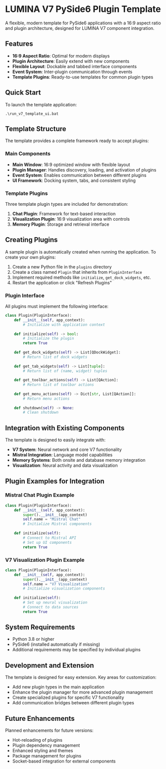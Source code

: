 # LUMINA V7 PySide6 Plugin Template

A flexible, modern template for PySide6 applications with a 16:9 aspect ratio and plugin architecture, designed for LUMINA V7 component integration.

## Features

- **16:9 Aspect Ratio**: Optimal for modern displays
- **Plugin Architecture**: Easily extend with new components
- **Flexible Layout**: Dockable and tabbed interface components
- **Event System**: Inter-plugin communication through events
- **Template Plugins**: Ready-to-use templates for common plugin types

## Quick Start

To launch the template application:

```
.\run_v7_template_ui.bat
```

## Template Structure

The template provides a complete framework ready to accept plugins:

### Main Components

- **Main Window**: 16:9 optimized window with flexible layout
- **Plugin Manager**: Handles discovery, loading, and activation of plugins
- **Event System**: Enables communication between different plugins
- **UI Framework**: Docking system, tabs, and consistent styling

### Template Plugins

Three template plugin types are included for demonstration:

1. **Chat Plugin**: Framework for text-based interaction
2. **Visualization Plugin**: 16:9 visualization area with controls
3. **Memory Plugin**: Storage and retrieval interface

## Creating Plugins

A sample plugin is automatically created when running the application. To create your own plugins:

1. Create a new Python file in the `plugins` directory
2. Create a class named `Plugin` that inherits from `PluginInterface`
3. Implement required methods like `initialize`, `get_dock_widgets`, etc.
4. Restart the application or click "Refresh Plugins"

### Plugin Interface

All plugins must implement the following interface:

```python
class Plugin(PluginInterface):
    def __init__(self, app_context):
        # Initialize with application context
        
    def initialize(self) -> bool:
        # Initialize the plugin
        return True
        
    def get_dock_widgets(self) -> List[QDockWidget]:
        # Return list of dock widgets
        
    def get_tab_widgets(self) -> List[tuple]:
        # Return list of (name, widget) tuples
        
    def get_toolbar_actions(self) -> List[QAction]:
        # Return list of toolbar actions
        
    def get_menu_actions(self) -> Dict[str, List[QAction]]:
        # Return menu actions
        
    def shutdown(self) -> None:
        # Clean shutdown
```

## Integration with Existing Components

The template is designed to easily integrate with:

- **V7 System**: Neural network and core V7 functionality
- **Mistral Integration**: Language model capabilities
- **Memory Systems**: Both onsite and database memory integration
- **Visualization**: Neural activity and data visualization

## Plugin Examples for Integration

### Mistral Chat Plugin Example

```python
class Plugin(PluginInterface):
    def __init__(self, app_context):
        super().__init__(app_context)
        self.name = "Mistral Chat"
        # Initialize Mistral components
        
    def initialize(self):
        # Connect to Mistral API
        # Set up UI components
        return True
```

### V7 Visualization Plugin Example

```python
class Plugin(PluginInterface):
    def __init__(self, app_context):
        super().__init__(app_context)
        self.name = "V7 Visualization"
        # Initialize visualization components
        
    def initialize(self):
        # Set up neural visualization
        # Connect to data sources
        return True
```

## System Requirements

- Python 3.8 or higher
- PySide6 (installed automatically if missing)
- Additional requirements may be specified by individual plugins

## Development and Extension

The template is designed for easy extension. Key areas for customization:

- Add new plugin types in the main application
- Enhance the plugin manager for more advanced plugin management
- Create specialized plugins for specific V7 functionality
- Add communication bridges between different plugin types

## Future Enhancements

Planned enhancements for future versions:

- Hot-reloading of plugins
- Plugin dependency management
- Enhanced styling and themes
- Package management for plugins
- Socket-based integration for external components 